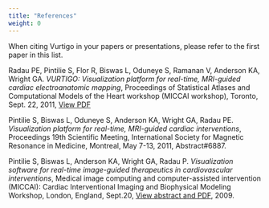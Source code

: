 ```yaml
---
title: "References"
weight: 0
---
```

When citing Vurtigo in your papers or presentations, please refer to the first paper in this list.

Radau PE, Pintilie S, Flor R, Biswas L, Oduneye S, Ramanan V, Anderson KA, Wright GA. *VURTIGO: Visualization platform for real-time, MRI-guided cardiac electroanatomic mapping*, Proceedings of Statistical Atlases and Computational Models of the Heart workshop (MICCAI workshop), Toronto, Sept. 22, 2011, [View PDF](/vurtigo_STACOM_2012.pdf)



Pintilie S, Biswas L, Oduneye S, Anderson KA, Wright GA, Radau PE. *Visualization platform for real-time, MRI-guided cardiac interventions*, Proceedings 19th Scientific Meeting, International Society for Magnetic Resonance in Medicine, Montreal, May 7-13, 2011, Abstract#6887.



Pintilie S, Biswas L, Anderson KA, Wright GA, Radau P. *Visualization software for real-time image-guided therapeutics in cardiovascular interventions*, Medical image computing and computer-assisted intervention (MICCAI): Cardiac Interventional Imaging and Biophysical Modeling Workshop, London, England, Sept.20, [View abstract and PDF](http://hal.inria.fr/inria-00417831/en/), 2009.